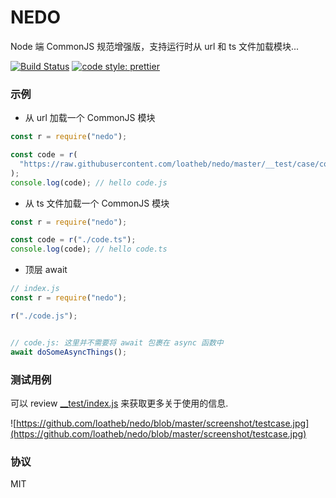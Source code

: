 # NEDO

Node 端 CommonJS 规范增强版，支持运行时从 url 和 ts 文件加载模块...

[![Build Status](https://travis-ci.org/loatheb/nedo.svg?branch=master)](https://travis-ci.org/loatheb/nedo)
[![code style: prettier](https://img.shields.io/badge/code_style-prettier-ff69b4.svg?style=flat-square)](https://github.com/prettier/prettier)

### 示例

- 从 url 加载一个 CommonJS 模块

```js
const r = require("nedo");

const code = r(
  "https://raw.githubusercontent.com/loatheb/nedo/master/__test/case/code.js"
);
console.log(code); // hello code.js
```

- 从 ts 文件加载一个 CommonJS 模块

```js
const r = require("nedo");

const code = r("./code.ts");
console.log(code); // hello code.ts
```

- 顶层 await

```js
// index.js
const r = require("nedo");

r("./code.js");


// code.js: 这里并不需要将 await 包裹在 async 函数中
await doSomeAsyncThings();
```

### 测试用例

可以 review [\_\_test/index.js](https://github.com/loatheb/nedo/blob/master/__test/index.js) 来获取更多关于使用的信息.

![https://github.com/loatheb/nedo/blob/master/screenshot/testcase.jpg](https://github.com/loatheb/nedo/blob/master/screenshot/testcase.jpg)

### 协议

MIT
